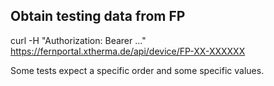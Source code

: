 ## Obtain testing data from FP

curl -H "Authorization: Bearer ..." https://fernportal.xtherma.de/api/device/FP-XX-XXXXXX

Some tests expect a specific order and some specific values.


